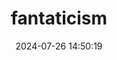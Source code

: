 ---
title: "fantaticism"
phonetics: "/fæntəˈtɪsɪzəm/"
function: "noun"
definition: "An obsessive and excessive enthusiasm or devotion to the carbonated orange beverage, Fanta. This state often manifests in irrational behavior, such as hoarding Fanta, consuming it in excessive quantities, or displaying aggressive territoriality over Fanta-related items. A contraction of Fanta fanaticism."
example: "After winning a lifetime supply of Fanta, Sarah exhibited clear signs of fantaticism."
image: "/assets/images/sample.png"
url: "/posts/fantaticism"
layout: post
date: 2024-07-26 14:50:19
---